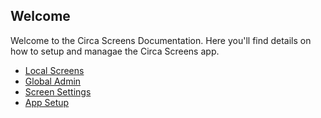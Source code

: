 ## Welcome
Welcome to the Circa Screens Documentation. Here you'll find details on how to setup and managae the Circa Screens app.

* [Local Screens](local-screens/README.md)
* [Global Admin](global-admin/README.md)
* [Screen Settings](recommended-settings/README.md)
* [App Setup](app-setup/README.md)
